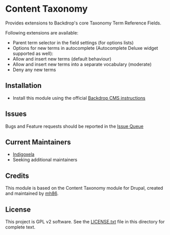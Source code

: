 # Content Taxonomy

Provides extensions to Backdrop's core Taxonomy Term Reference Fields.

Following extensions are available:

- Parent term selector in the field settings (for options lists)
- Options for new terms in autocomplete (Autocomplete Deluxe widget supported as well):
- Allow and insert new terms (default behaviour)
- Allow and insert new terms into a separate vocabulary (moderate)
- Deny any new terms

## Installation

- Install this module using the official 
  [Backdrop CMS instructions](https://backdropcms.org/guide/modules)

## Issues

Bugs and Feature requests should be reported in the
[Issue Queue](https://github.com/backdrop-contrib/content_taxonomy/issues)

## Current Maintainers

- [Indigoxela](https://github.com/indigoxela)
- Seeking additional maintainers

## Credits

This module is based on the Content Taxonomy module for Drupal, created and
maintained by [mh86](https://www.drupal.org/u/mh86).

## License

This project is GPL v2 software. See the [LICENSE.txt](https://github.com/backdrop-contrib/i18n/blob/1.x-1.x/LICENSE.txt) 
file in this directory for complete text.
